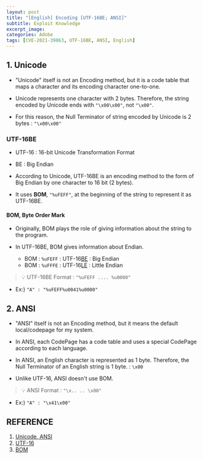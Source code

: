 ```yaml
---
layout: post
title: "[English] Encoding [UTF-16BE; ANSI]"
subtitle: Exploit Knowledge
excerpt_image: 
categories: Adobe
tags: [CVE-2021-39863, UTF-16BE, ANSI, English]
---
```


## 1. Unicode

- "Unicode" itself is not an Encoding method, but it is a code table that maps a character and its encoding character one-to-one.

- Unicode represents one character with 2 bytes. Therefore, the string encoded by Unicode ends with `"\x00\x00"`, not `"\x00"`.

- For this reason, the Null Terminator of string encoded by Unicode is 2 bytes : `"\x00\x00"`

### UTF-16BE

- UTF-16 : 16-bit Unicode Transformation Format
- BE : Big Endian

- According to Unicode, UTF-16BE is an encoding method to the form of Big Endian by one character to 16 bit (2 bytes).

- It uses **BOM**, `"%uFEFF"`, at the beginning of the string to represent it as UTF-16BE.

#### BOM, Byte Order Mark

- Originally, BOM plays the role of giving information about the string to the program.
- In UTF-16BE, BOM gives information about Endian.
    
    - BOM : `%uFEFF` : UTF-16<U>BE</U> : Big Endian
    - BOM : `%uFFFE` : UTF-16<U>LE</U> : Little Endian
    
>💡 UTF-16BE Format : `"%uFEFF .... %u0000"`
  
- Ex:) `"A" : "%uFEFF%u0041%u0000"`

## 2. ANSI

- "ANSI" itself is not an Encoding method, but it means the default local/codepage for my system.

- In ANSI, each CodePage has a code table and uses a special CodePage according to each language.

- In ANSI, an English character is represented as 1 byte. Therefore, the Null Terminator of an English string is 1 byte. : `\x00`

- Unlike UTF-16, ANSI doesn't use BOM.
    
>💡 ANSI Format : `"\x.. .. \x00"`
  
- Ex:) `"A" : "\x41\x00"`

## REFERENCE

1. [Unicode, ANSI](https://umbum.dev/328/)
2. [UTF-16](https://ko.wikipedia.org/wiki/UTF-16)
3. [BOM](https://ko.wikipedia.org/wiki/%EB%B0%94%EC%9D%B4%ED%8A%B8_%EC%88%9C%EC%84%9C_%ED%91%9C%EC%8B%9D)
